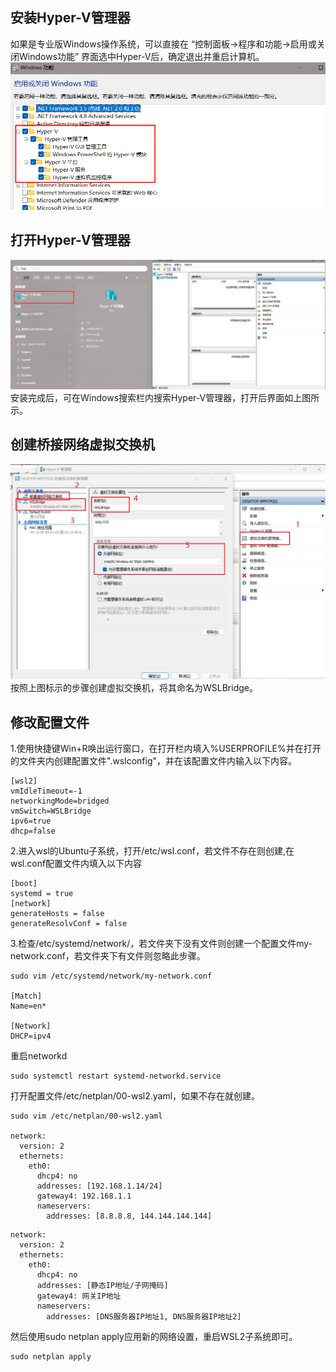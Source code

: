 ## 安装Hyper-V管理器
如果是专业版Windows操作系统，可以直接在
“控制面板->程序和功能->启用或关闭Windows功能”
界面选中Hyper-V后，确定退出并重启计算机。
![开启Hyper-V功能](./img/开启Hyper-V功能.png)

## 打开Hyper-V管理器
![Hyper-V管理器界面](./img/Hyper-V管理器.png)
安装完成后，可在Windows搜索栏内搜索Hyper-V管理器，打开后界面如上图所示。

## 创建桥接网络虚拟交换机
![创建桥接网络虚拟交换机](./img/创建桥接网络虚拟交换机.png)
按照上图标示的步骤创建虚拟交换机，将其命名为WSLBridge。

## 修改配置文件

1.使用快捷键Win+R唤出运行窗口，在打开栏内填入%USERPROFILE%并在打开的文件夹内创建配置文件".wslconfig"，并在该配置文件内输入以下内容。
```text
[wsl2]
vmIdleTimeout=-1
networkingMode=bridged
vmSwitch=WSLBridge
ipv6=true
dhcp=false
```

2.进入wsl的Ubuntu子系统，打开/etc/wsl.conf，若文件不存在则创建,在wsl.conf配置文件内填入以下内容
```text
[boot]
systemd = true
[network]
generateHosts = false
generateResolvConf = false
```

3.检查/etc/systemd/network/，若文件夹下没有文件则创建一个配置文件my-network.conf，若文件夹下有文件则忽略此步骤。
```shell
sudo vim /etc/systemd/network/my-network.conf

[Match]
Name=en*
 
[Network]
DHCP=ipv4
```

重启networkd
```shell
sudo systemctl restart systemd-networkd.service
```

打开配置文件/etc/netplan/00-wsl2.yaml，如果不存在就创建。
```shell
sudo vim /etc/netplan/00-wsl2.yaml

network:
  version: 2
  ethernets:
    eth0:
      dhcp4: no
      addresses: [192.168.1.14/24]
      gateway4: 192.168.1.1
      nameservers:
        addresses: [8.8.8.8, 144.144.144.144]
```

```text
network:
  version: 2
  ethernets:
    eth0:
      dhcp4: no
      addresses: [静态IP地址/子网掩码]
      gateway4: 网关IP地址
      nameservers:
        addresses: [DNS服务器IP地址1, DNS服务器IP地址2]
```

然后使用sudo netplan apply应用新的网络设置，重启WSL2子系统即可。
```shell
sudo netplan apply
```